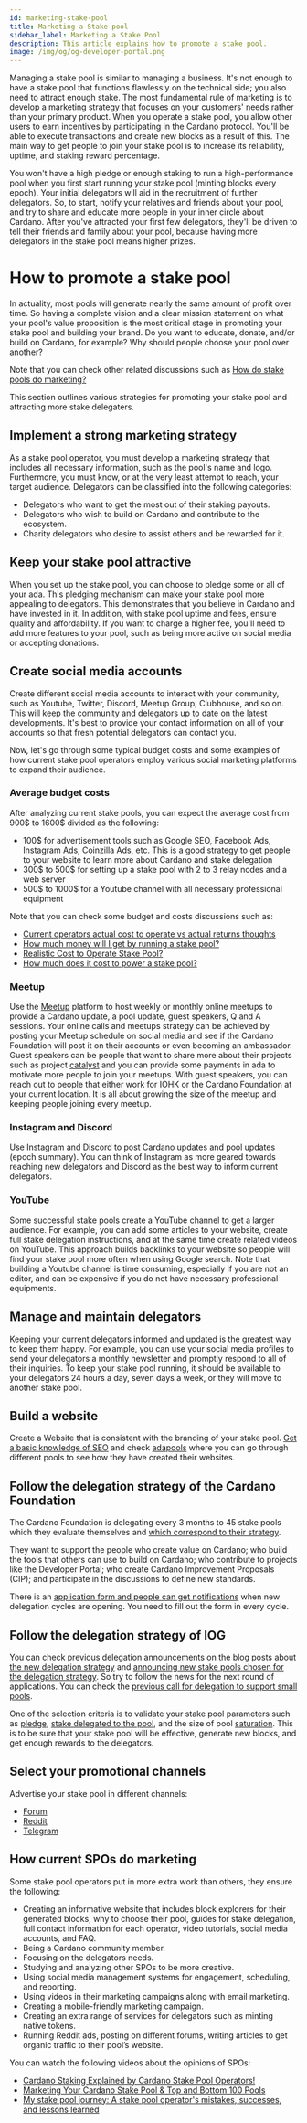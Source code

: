```yaml
---
id: marketing-stake-pool
title: Marketing a Stake pool
sidebar_label: Marketing a Stake Pool
description: This article explains how to promote a stake pool.
image: /img/og/og-developer-portal.png
---
```


Managing a stake pool is similar to managing a business. It's not enough to have a stake pool that functions flawlessly on the technical side; you also need to attract enough stake. The most fundamental rule of marketing is to develop a marketing strategy that focuses on your customers' needs rather than your primary product. When you operate a stake pool, you allow other users to earn incentives by participating in the Cardano protocol. You'll be able to execute transactions and create new blocks as a result of this. The main way to get people to join your stake pool is to increase its reliability, uptime, and staking reward percentage.

You won't have a high pledge or enough staking to run a high-performance pool when you first start running your stake pool (minting blocks every epoch). Your initial delegators will aid in the recruitment of further delegators. So, to start, notify your relatives and friends about your pool, and try to share and educate more people in your inner circle about Cardano. After you've attracted your first few delegators, they'll be driven to tell their friends and family about your pool, because having more delegators in the stake pool means higher prizes.

# How to promote a stake pool

In actuality, most pools will generate nearly the same amount of profit over time. So having a complete vision and a clear mission statement on what your pool's value proposition is the most critical stage in promoting your stake pool and building your brand. Do you want to educate, donate, and/or build on Cardano, for example? Why should people choose your pool over another?

Note that you can check other related discussions such as [How do stake pools do marketing?](https://www.reddit.com/r/cardano/comments/m8nq5e/how_do_stake_pools_do_marketing/)

This section outlines various strategies for promoting your stake pool and attracting more stake delegaters.

## Implement a strong marketing strategy

As a stake pool operator, you must develop a marketing strategy that includes all necessary information, such as the pool's name and logo. Furthermore, you must know, or at the very least attempt to reach, your target audience. Delegators can be classified into the following categories:

* Delegators who want to get the most out of their staking payouts.
* Delegators who wish to build on Cardano and contribute to the ecosystem.
* Charity delegators who desire to assist others and be rewarded for it.

## Keep your stake pool attractive

When you set up the stake pool, you can choose to pledge some or all of your ada. This pledging mechanism can make your stake pool more appealing to delegators. This demonstrates that you believe in Cardano and have invested in it. In addition, with stake pool uptime and fees, ensure quality and affordability. If you want to charge a higher fee, you'll need to add more features to your pool, such as being more active on social media or accepting donations.

## Create social media accounts

Create different social media accounts to interact with your community, such as Youtube, Twitter, Discord, Meetup Group, Clubhouse, and so on. This will keep the community and delegators up to date on the latest developments. It's best to provide your contact information on all of your accounts so that fresh potential delegators can contact you.

Now, let's go through some typical budget costs and some examples of how current stake pool operators employ various social marketing platforms to expand their audience.

### Average budget costs

After analyzing current stake pools, you can expect the average cost from 900$ to 1600$ divided as the following:
* 100$ for advertisement tools such as Google SEO, Facebook Ads, Instagram Ads, Coinzilla Ads, etc. This is a good strategy to get people to your website to learn more about Cardano and stake delegation
* 300$ to 500$ for setting up a stake pool with 2 to 3 relay nodes and a web server
* 500$ to 1000$ for a Youtube channel with all  necessary professional equipment

Note that you can check some budget and costs discussions such as:
* [Current operators actual cost to operate vs actual returns thoughts](https://forum.cardano.org/t/current-operators-actual-cost-to-operate-vs-actual-returns-thoughts/59158/10)
* [How much money will I get by running a stake pool?](https://cardano.org/stake-pool-operation#faq)
* [Realistic Cost to Operate Stake Pool?](https://forum.cardano.org/t/realistic-cost-to-operate-stake-pool/40056)
* [How much does it cost to power a stake pool?](https://www.reddit.com/r/cardano/comments/jarnh1/how_much_does_it_cost_to_power_a_stake_pool/)

### Meetup

Use the [Meetup](https://www.meetup.com/) platform to host weekly or monthly online meetups to provide a Cardano update, a pool update, guest speakers, Q and A sessions.
Your online calls and meetups strategy can be achieved by posting your Meetup schedule on social media and see if the Cardano Foundation will post it on their accounts or even becoming an ambassador. Guest speakers can be people that want to share more about their projects such as project [catalyst](https://forum.cardano.org/t/user-guide-ways-to-participate-in-project-catalyst/49405) and you can provide some payments in ada to motivate more people to join your meetups. With guest speakers, you can reach out to people that either work for IOHK or the Cardano Foundation at your current location. It is all about growing the size of the meetup and keeping people joining every meetup.

### Instagram and Discord

Use Instagram and Discord to post Cardano updates and pool updates (epoch summary). You can think of Instagram as more geared towards reaching new delegators and Discord as the best way to inform current delegators.

### YouTube

Some successful stake pools create a YouTube channel to get a larger audience.
For example, you can add some articles to your website, create full stake delegation instructions, and at the same time create related videos on YouTube. This approach builds backlinks to your website so people will find your stake pool more often when using Google search. Note that building a Youtube channel is time consuming, especially if you are not an editor, and can be expensive if you do not have necessary professional equipments.

## Manage and maintain delegators

Keeping your current delegators informed and updated is the greatest way to keep them happy. For example, you can use your social media profiles to send your delegators a monthly newsletter and promptly respond to all of their inquiries. To keep your stake pool running, it should be available to your delegators 24 hours a day, seven days a week, or they will move to another stake pool.

## Build a website

Create a Website that is consistent with the branding of your stake pool. [Get a basic knowledge of SEO](https://developers.google.com/search/docs/beginner/seo-starter-guide) and check [adapools](https://adapools.org/) where you can go through different pools to see how they have created their websites.

## Follow the delegation strategy of the Cardano Foundation 

The Cardano Foundation is delegating every 3 months to 45 stake pools which they evaluate themselves and [which correspond to their strategy](https://forum.cardano.org/t/cardano-foundations-new-delegation-methodology-supporting-the-architects-of-the-future/79594).  

They want to support the people who create value on Cardano; who build the tools that others can use to build on Cardano; who contribute to projects like the Developer Portal; who create Cardano Improvement Proposals (CIP); and participate in the discussions to define new standards.

There is an [application form and people can get notifications](http://cardanofoundation.org/forms/spo-notification) when new delegation cycles are opening. You need to fill out the form in every cycle.

## Follow the delegation strategy of IOG

You can check previous delegation announcements on the blog posts about [the new delegation strategy](https://iohk.io/en/blog/posts/2021/01/22/our-new-delegation-strategy-announcing-the-pools-we-are-supporting/) and [announcing new stake pools chosen for the delegation strategy](https://iohk.io/en/blog/posts/2021/05/14/announcing-new-stake-pools-chosen-for-our-delegation-strategy/). So try to follow the news for the next round of applications. You can check the [previous call for delegation to support small pools](https://forum.cardano.org/t/iohk-new-call-for-delegation-to-support-small-pools/56589).

One of the selection criteria is to validate your stake pool parameters such as [pledge](https://docs.cardano.org/learn/pledging-rewards), [stake delegated to the pool](https://docs.cardano.org/core-concepts/delegation), and the size of pool [saturation](https://docs.cardano.org/glossary/#saturation). This is to be sure that your stake pool will be effective, generate new blocks, and get enough rewards to the delegators.

## Select your promotional channels

Advertise your stake pool in different channels:
* [Forum](https://forum.cardano.org/c/staking-delegation/stake-pool-introductions/118)
* [Reddit](https://www.reddit.com/r/CardanoStakePools/)
* [Telegram](https://t.me/adastakepools)

## How current SPOs do marketing

Some stake pool operators put in more extra work than others, they ensure the following:
* Creating an informative website that includes block explorers for their generated blocks, why to choose their pool, guides for stake delegation, full contact information for each operator, video tutorials, social media accounts, and FAQ.
* Being a Cardano community member.
* Focusing on the delegators needs.
* Studying and analyzing other SPOs to be more creative.
* Using social media management systems for engagement, scheduling, and reporting.
* Using videos in their marketing campaigns along with email marketing.
* Creating a mobile-friendly marketing campaign.
* Creating an extra range of services for delegators such as minting native tokens.
* Running Reddit ads, posting on different forums, writing articles to get organic traffic to their pool’s website.

You can watch the following videos about the opinions of SPOs:
* [Cardano Staking Explained by Cardano Stake Pool Operators!](https://www.youtube.com/watch?v=doe_XSkpMMw)
* [Marketing Your Cardano Stake Pool & Top and Bottom 100 Pools](https://www.youtube.com/watch?v=s7xSy89czeQ)
* [My stake pool journey: A stake pool operator's mistakes, successes, and lessons learned](https://www.youtube.com/watch?v=V2x--vx5H88)
